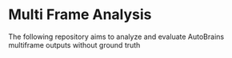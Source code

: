 # Multi Frame Analysis
The following repository aims to analyze and evaluate AutoBrains multiframe outputs without ground truth

